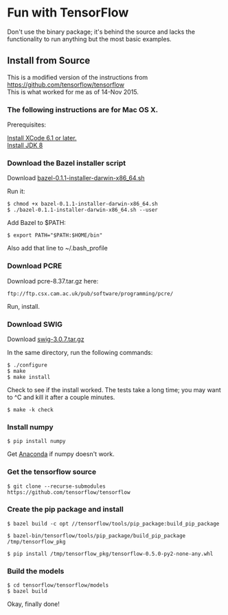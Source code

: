 # Fun with TensorFlow

Don't use the binary package; it's behind the source and lacks the functionality to run anything but the most basic examples.

## Install from Source

This is a modified version of the instructions from https://github.com/tensorflow/tensorflow<br>
This is what worked for me as of 14-Nov 2015.

### The following instructions are for Mac OS X.

Prerequisites:

[Install XCode 6.1 or later.](https://developer.apple.com/xcode/downloads/)<br>
[Install JDK 8](http://www.oracle.com/technetwork/java/javase/downloads/jdk8-downloads-2133151.html)

### Download the Bazel installer script

Download [bazel-0.1.1-installer-darwin-x86_64.sh](https://github.com/bazelbuild/bazel/releases)

Run it:
```
$ chmod +x bazel-0.1.1-installer-darwin-x86_64.sh
$ ./bazel-0.1.1-installer-darwin-x86_64.sh --user
```

Add Bazel to $PATH:
```
$ export PATH="$PATH:$HOME/bin"
```
Also add that line to ~/.bash_profile

### Download PCRE

Download pcre-8.37.tar.gz here:
```
ftp://ftp.csx.cam.ac.uk/pub/software/programming/pcre/
```
Run, install.

### Download SWIG

Download [swig-3.0.7.tar.gz](http://sourceforge.net/projects/swig/files/swig/swig-3.0.7/)

In the same directory, run the following commands:

```
$ ./configure
$ make
$ make install
```

Check to see if the install worked. The tests take a long time; you may want to ^C and kill it after a couple minutes.

```
$ make -k check
```

### Install numpy

```
$ pip install numpy
```
Get [Anaconda](https://www.continuum.io/downloads) if numpy doesn't work.

### Get the tensorflow source
```
$ git clone --recurse-submodules https://github.com/tensorflow/tensorflow
```

### Create the pip package and install

```
$ bazel build -c opt //tensorflow/tools/pip_package:build_pip_package

$ bazel-bin/tensorflow/tools/pip_package/build_pip_package /tmp/tensorflow_pkg

$ pip install /tmp/tensorflow_pkg/tensorflow-0.5.0-py2-none-any.whl
```

### Build the models

```
$ cd tensorflow/tensorflow/models
$ bazel build 
```

Okay, finally done!
